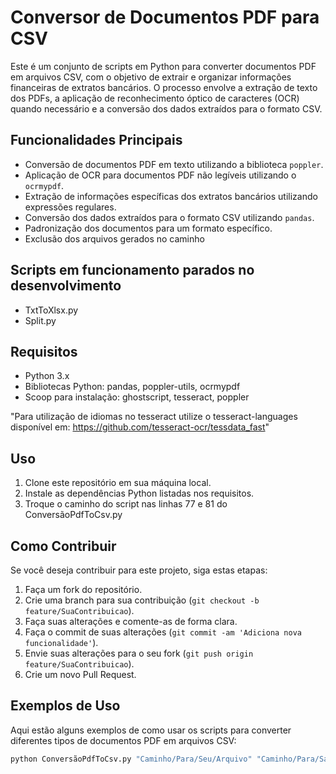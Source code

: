 # Conversor de Documentos PDF para CSV

Este é um conjunto de scripts em Python para converter documentos PDF em arquivos CSV, com o objetivo de extrair e organizar informações financeiras de extratos bancários. O processo envolve a extração de texto dos PDFs, a aplicação de reconhecimento óptico de caracteres (OCR) quando necessário e a conversão dos dados extraídos para o formato CSV.

## Funcionalidades Principais

- Conversão de documentos PDF em texto utilizando a biblioteca `poppler`.
- Aplicação de OCR para documentos PDF não legíveis utilizando o `ocrmypdf`.
- Extração de informações específicas dos extratos bancários utilizando expressões regulares.
- Conversão dos dados extraídos para o formato CSV utilizando `pandas`.
- Padronização dos documentos para um formato específico.
- Exclusão dos arquivos gerados no caminho

## Scripts em funcionamento parados no desenvolvimento

- TxtToXlsx.py
- Split.py


## Requisitos

- Python 3.x
- Bibliotecas Python: pandas, poppler-utils, ocrmypdf
- Scoop para instalação: ghostscript, tesseract, poppler

"Para utilização de idiomas no tesseract utilize o tesseract-languages disponível em:
https://github.com/tesseract-ocr/tessdata_fast"

## Uso

1. Clone este repositório em sua máquina local.
2. Instale as dependências Python listadas nos requisitos.
3. Troque o caminho do script nas linhas 77 e 81 do ConversãoPdfToCsv.py

## Como Contribuir

Se você deseja contribuir para este projeto, siga estas etapas:

1. Faça um fork do repositório.
2. Crie uma branch para sua contribuição (`git checkout -b feature/SuaContribuicao`).
3. Faça suas alterações e comente-as de forma clara.
4. Faça o commit de suas alterações (`git commit -am 'Adiciona nova funcionalidade'`).
5. Envie suas alterações para o seu fork (`git push origin feature/SuaContribuicao`).
6. Crie um novo Pull Request.

## Exemplos de Uso

Aqui estão alguns exemplos de como usar os scripts para converter diferentes tipos de documentos PDF em arquivos CSV:

```bash
python ConversãoPdfToCsv.py "Caminho/Para/Seu/Arquivo" "Caminho/Para/Saída" "TipoDoDocumento"
